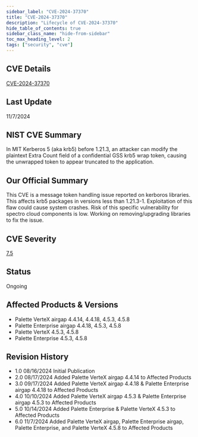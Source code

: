 ```yaml
---
sidebar_label: "CVE-2024-37370"
title: "CVE-2024-37370"
description: "Lifecycle of CVE-2024-37370"
hide_table_of_contents: true
sidebar_class_name: "hide-from-sidebar"
toc_max_heading_level: 2
tags: ["security", "cve"]
---
```


## CVE Details

[CVE-2024-37370](https://nvd.nist.gov/vuln/detail/CVE-2024-37370)

## Last Update

11/7/2024

## NIST CVE Summary

In MIT Kerberos 5 (aka krb5) before 1.21.3, an attacker can modify the plaintext Extra Count field of a confidential GSS
krb5 wrap token, causing the unwrapped token to appear truncated to the application.

## Our Official Summary

This CVE is a message token handling issue reported on kerboros libraries. This affects krb5 packages in versions less
than 1.21.3-1. Exploitation of this flaw could cause system crashes. Risk of this specific vulnerability for spectro
cloud components is low. Working on removing/upgrading libraries to fix the issue.

## CVE Severity

[7.5](https://nvd.nist.gov/vuln/detail/CVE-2024-37370)

## Status

Ongoing

## Affected Products & Versions

- Palette VerteX airgap 4.4.14, 4.4.18, 4.5.3, 4.5.8
- Palette Enterprise airgap 4.4.18, 4.5.3, 4.5.8
- Palette VerteX 4.5.3, 4.5.8
- Palette Enterprise 4.5.3, 4.5.8

## Revision History

- 1.0 08/16/2024 Initial Publication
- 2.0 08/17/2024 Added Palette VerteX airgap 4.4.14 to Affected Products
- 3.0 09/17/2024 Added Palette VerteX airgap 4.4.18 & Palette Enterprise airgap 4.4.18 to Affected Products
- 4.0 10/10/2024 Added Palette VerteX airgap 4.5.3 & Palette Enterprise airgap 4.5.3 to Affected Products
- 5.0 10/14/2024 Added Palette Enterprise & Palette VerteX 4.5.3 to Affected Products
- 6.0 11/7/2024 Added Palette VerteX airgap, Palette Enterprise airgap, Palette Enterprise, and Palette VerteX 4.5.8 to
  Affected Products
